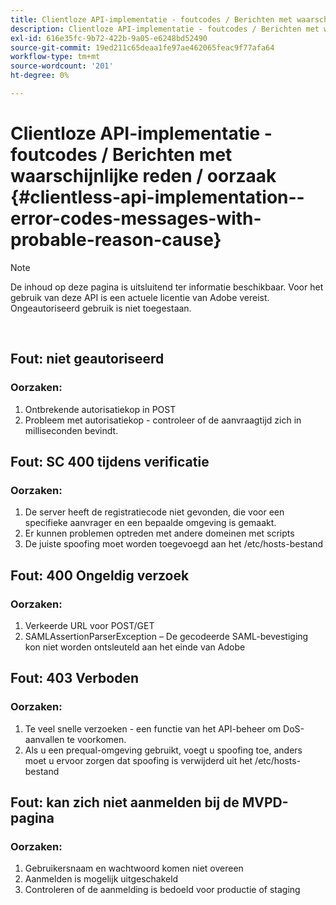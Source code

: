 ```yaml
---
title: Clientloze API-implementatie - foutcodes / Berichten met waarschijnlijke reden / oorzaak
description: Clientloze API-implementatie - foutcodes / Berichten met waarschijnlijke reden / oorzaak
exl-id: 616e35fc-9b72-422b-9a05-e6248bd52490
source-git-commit: 19ed211c65deaa1fe97ae462065feac9f77afa64
workflow-type: tm+mt
source-wordcount: '201'
ht-degree: 0%

---
```


# Clientloze API-implementatie - foutcodes / Berichten met waarschijnlijke reden / oorzaak {#clientless-api-implementation--error-codes-messages-with-probable-reason-cause}

>[!NOTE]
>
>De inhoud op deze pagina is uitsluitend ter informatie beschikbaar. Voor het gebruik van deze API is een actuele licentie van Adobe vereist. Ongeautoriseerd gebruik is niet toegestaan.

</br>


## Fout: niet geautoriseerd

### Oorzaken:

1. Ontbrekende autorisatiekop in POST
1. Probleem met autorisatiekop - controleer of de aanvraagtijd zich in milliseconden bevindt.

## Fout: SC 400 tijdens verificatie

### Oorzaken:

1. De server heeft de registratiecode niet gevonden, die voor een specifieke aanvrager en een bepaalde omgeving is gemaakt.
1. Er kunnen problemen optreden met andere domeinen met scripts
1. De juiste spoofing moet worden toegevoegd aan het /etc/hosts-bestand

## Fout: 400 Ongeldig verzoek

### Oorzaken:

1. Verkeerde URL voor POST/GET
1. SAMLAssertionParserException – De gecodeerde SAML-bevestiging kon niet worden ontsleuteld aan het einde van Adobe

## Fout: 403 Verboden

### Oorzaken:

1. Te veel snelle verzoeken - een functie van het API-beheer om DoS-aanvallen te voorkomen.
2. Als u een prequal-omgeving gebruikt, voegt u spoofing toe, anders moet u ervoor zorgen dat spoofing is verwijderd uit het /etc/hosts-bestand

## Fout: kan zich niet aanmelden bij de MVPD-pagina

### Oorzaken:

1. Gebruikersnaam en wachtwoord komen niet overeen
2. Aanmelden is mogelijk uitgeschakeld
3. Controleren of de aanmelding is bedoeld voor productie of staging


<!--

## Related Information

- [Clientless API Reference](/help/authentication/rest-api-reference.md)

-->

